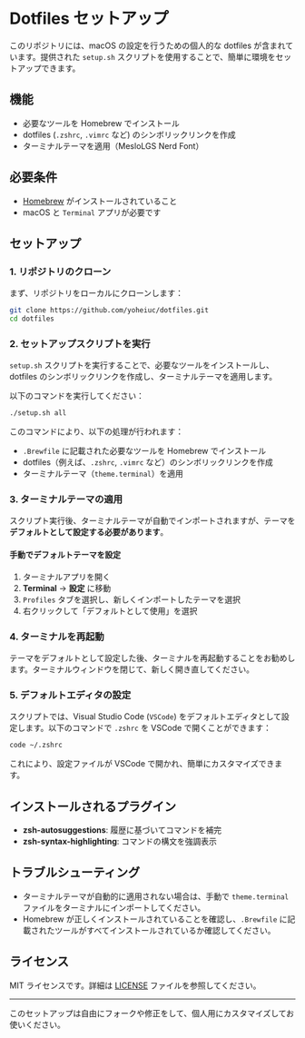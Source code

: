 # Dotfiles セットアップ

このリポジトリには、macOS の設定を行うための個人的な dotfiles が含まれています。提供された `setup.sh` スクリプトを使用することで、簡単に環境をセットアップできます。

## 機能
- 必要なツールを Homebrew でインストール
- dotfiles (`.zshrc`, `.vimrc` など) のシンボリックリンクを作成
- ターミナルテーマを適用（MesloLGS Nerd Font）

## 必要条件
- [Homebrew](https://brew.sh/) がインストールされていること
- macOS と `Terminal` アプリが必要です

## セットアップ

### 1. リポジトリのクローン

まず、リポジトリをローカルにクローンします：

```bash
git clone https://github.com/yoheiuc/dotfiles.git
cd dotfiles
```

### 2. セットアップスクリプトを実行

`setup.sh` スクリプトを実行することで、必要なツールをインストールし、dotfiles のシンボリックリンクを作成し、ターミナルテーマを適用します。

以下のコマンドを実行してください：

```bash
./setup.sh all
```

このコマンドにより、以下の処理が行われます：
- `.Brewfile` に記載された必要なツールを Homebrew でインストール
- dotfiles（例えば、`.zshrc`, `.vimrc` など）のシンボリックリンクを作成
- ターミナルテーマ（`theme.terminal`）を適用

### 3. ターミナルテーマの適用

スクリプト実行後、ターミナルテーマが自動でインポートされますが、テーマを **デフォルトとして設定する必要があります**。

#### 手動でデフォルトテーマを設定
1. ターミナルアプリを開く
2. **Terminal** → **設定** に移動
3. `Profiles` タブを選択し、新しくインポートしたテーマを選択
4. 右クリックして「デフォルトとして使用」を選択

### 4. ターミナルを再起動

テーマをデフォルトとして設定した後、ターミナルを再起動することをお勧めします。ターミナルウィンドウを閉じて、新しく開き直してください。

### 5. デフォルトエディタの設定

スクリプトでは、Visual Studio Code (`VSCode`) をデフォルトエディタとして設定します。以下のコマンドで `.zshrc` を VSCode で開くことができます：

```bash
code ~/.zshrc
```

これにより、設定ファイルが VSCode で開かれ、簡単にカスタマイズできます。

## インストールされるプラグイン
- **zsh-autosuggestions**: 履歴に基づいてコマンドを補完
- **zsh-syntax-highlighting**: コマンドの構文を強調表示

## トラブルシューティング
- ターミナルテーマが自動的に適用されない場合は、手動で `theme.terminal` ファイルをターミナルにインポートしてください。
- Homebrew が正しくインストールされていることを確認し、`.Brewfile` に記載されたツールがすべてインストールされているか確認してください。

## ライセンス
MIT ライセンスです。詳細は [LICENSE](LICENSE) ファイルを参照してください。

---

このセットアップは自由にフォークや修正をして、個人用にカスタマイズしてお使いください。